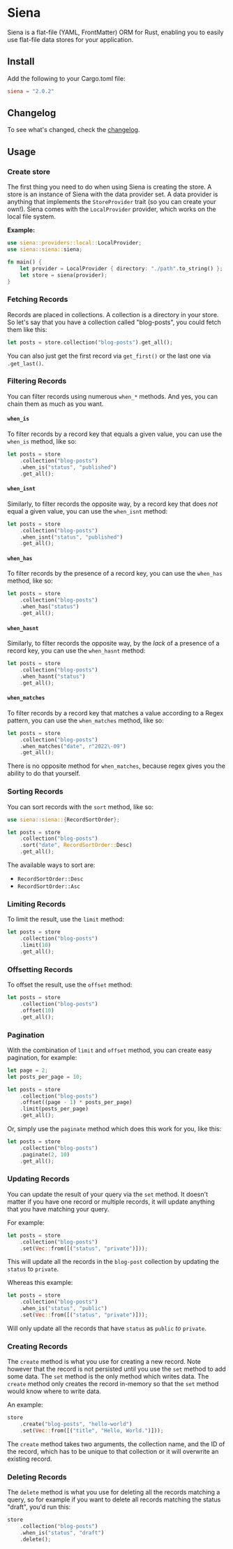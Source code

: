 # Siena

Siena is a flat-file (YAML, FrontMatter) ORM for Rust, enabling you to easily use flat-file data stores for your application.

## Install

Add the following to your Cargo.toml file:
```TOML
siena = "2.0.2"
```

## Changelog

To see what's changed, check the [changelog](https://git.sr.ht/~asko/siena/tree/master/item/CHANGELOG.md).

## Usage

### Create store

The first thing you need to do when using Siena is creating the store. A store is an instance of Siena with the data 
provider set. A data provider is anything that implements the `StoreProvider` trait (so you can create your own!). 
Siena comes with the `LocalProvider` provider, which works on the local file system.

**Example:**

```rust
use siena::providers::local::LocalProvider;
use siena::siena::siena;

fn main() {
    let provider = LocalProvider { directory: "./path".to_string() };
    let store = siena(provider);
}
```

### Fetching Records

Records are placed in collections. A collection is a directory in your store. So let's say 
that you have a collection called "blog-posts", you could fetch them like this:

```rust
let posts = store.collection("blog-posts").get_all();
```

You can also just get the first record via `get_first()` or the last one via 
`.get_last()`.

### Filtering Records

You can filter records using numerous `when_*` methods. And yes, you can chain them 
as much as you want. 

#### `when_is`

To filter records by a record key that equals a given value, you can use the `when_is` method, like so:

```rust
let posts = store
    .collection("blog-posts")
    .when_is("status", "published")
    .get_all();
```

#### `when_isnt`

Similarly, to filter records the opposite way, by a record key that does _not_ equal a given value, you can use the 
`when_isnt` method: 

```rust
let posts = store
    .collection("blog-posts")
    .when_isnt("status", "published")
    .get_all();
```

#### `when_has`

To filter records by the presence of a record key, you can use the `when_has` method, like so:

```rust
let posts = store
    .collection("blog-posts")
    .when_has("status")
    .get_all();
```

#### `when_hasnt`

Similarly, to filter records the opposite way, by the _lack_ of a presence of a record key, you can use the `when_hasnt` method:

```rust
let posts = store
    .collection("blog-posts")
    .when_hasnt("status")
    .get_all();
```

#### `when_matches`

To filter records by a record key that matches a value according to a Regex pattern, you can use the `when_matches` method, like so:

```rust
let posts = store
    .collection("blog-posts")
    .when_matches("date", r"2022\-09")
    .get_all();
```

There is no opposite method for `when_matches`, because regex gives you the ability to do that yourself.

### Sorting Records

You can sort records with the `sort` method, like so:

```rust
use siena::siena::{RecordSortOrder};

let posts = store
    .collection("blog-posts")
    .sort("date", RecordSortOrder::Desc)
    .get_all();
```

The available ways to sort are:

- `RecordSortOrder::Desc`
- `RecordSortOrder::Asc`

### Limiting Records

To limit the result, use the `limit` method:

```rust
let posts = store
    .collection("blog-posts")
    .limit(10)
    .get_all();
```

### Offsetting Records

To offset the result, use the `offset` method:

```rust
let posts = store
    .collection("blog-posts")
    .offset(10)
    .get_all();
```

### Pagination

With the combination of `limit` and `offset` method, you can create easy pagination, for example:

```rust
let page = 2;
let posts_per_page = 10;

let posts = store
    .collection("blog-posts")
    .offset((page - 1) * posts_per_page)
    .limit(posts_per_page)
    .get_all();
```

Or, simply use the `paginate` method which does this work for you, like this:

```rust
let posts = store
    .collection("blog-posts")
    .paginate(2, 10)
    .get_all();
```

### Updating Records

You can update the result of your query via the `set` method. It doesn't matter if you have one record or multiple records, it will update anything that you have matching your query.

For example:

```rust
let posts = store
    .collection("blog-posts")
    .set(Vec::from([("status", "private")]));
```

This will update all the records in the `blog-post` collection by updating the `status` to `private`.

Whereas this example:

```rust
let posts = store
    .collection("blog-posts")
    .when_is("status", "public")
    .set(Vec::from([("status", "private")]));
```

Will only update all the records that have `status` as `public` _to_ `private`.

### Creating Records

The `create` method is what you use for creating a new record. Note however that the 
record is not persisted until you use the `set` method to add some data. The `set` method is the only method
which writes data. The `create` method only creates the record in-memory so that the `set` method would know 
where to write data.

An example:

```rust
store
    .create("blog-posts", "hello-world")
    .set(Vec::from([("title", "Hello, World.")]));
```

The `create` method takes two arguments, the collection name, and the ID of the record, which has to be unique to that collection or it will overwrite an existing record.

### Deleting Records

The `delete` method is what you use for deleting all the records matching a query, so for example if you want to 
delete all records matching the status "draft", you'd run this:

```rust
store
    .collection("blog-posts")
    .when_is("status", "draft")
    .delete();
```